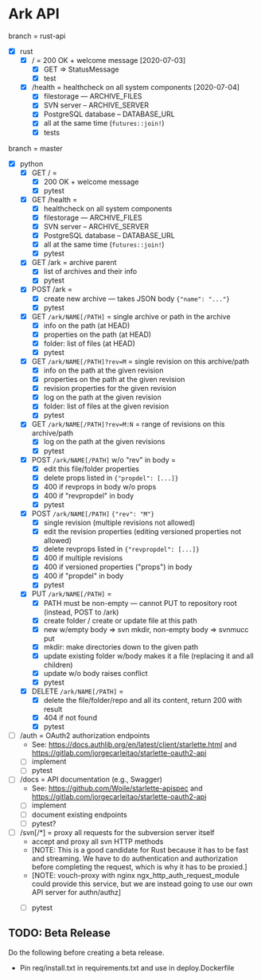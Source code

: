 # Ark API

branch = rust-api

* [x] rust
  * [x] / = 200 OK + welcome message [2020-07-03]
    * [x] GET => StatusMessage
    * [x] test
  * [x] /health = healthcheck on all system components [2020-07-04]
    * [x] filestorage — ARCHIVE_FILES
    * [x] SVN server – ARCHIVE_SERVER
    * [x] PostgreSQL database – DATABASE_URL
    * [x] all at the same time (`futures::join!`)
    * [x] tests

branch = master

* [x] python
  * [x] GET / = 
    * [x] 200 OK + welcome message
    * [x] pytest
  * [x] GET /health = 
    * [x] healthcheck on all system components
    * [x] filestorage — ARCHIVE_FILES
    * [x] SVN server – ARCHIVE_SERVER
    * [x] PostgreSQL database – DATABASE_URL
    * [x] all at the same time (`futures::join!`)
    * [x] pytest
  * [x] GET /ark = archive parent
    * [x] list of archives and their info
    * [x] pytest
  * [x] POST /ark = 
    * [x] create new archive — takes JSON body `{"name": "..."}`
    * [x] pytest
  * [x] GET `/ark/NAME[/PATH]` = single archive or path in the archive
    - [x] info on the path (at HEAD)
    - [x] properties on the path (at HEAD)
    - [x] folder: list of files (at HEAD)
    - [x] pytest
  * [x] GET `/ark/NAME[/PATH]?rev=M` = single revision on this archive/path
    - [x] info on the path at the given revision
    - [x] properties on the path at the given revision
    - [x] revision properties for the given revision
    - [x] log on the path at the given revision
    - [x] folder: list of files at the given revision
    - [x] pytest
  * [x] GET `/ark/NAME[/PATH]?rev=M:N` = range of revisions on this archive/path
    - [x] log on the path at the given revisions
    - [x] pytest
  * [x] POST `/ark/NAME[/PATH]` w/o "rev" in body = 
    - [x] edit this file/folder properties
    - [x] delete props listed in `{"propdel": [...]}`
    - [x] 400 if revprops in body w/o props
    - [x] 400 if "revpropdel" in body
    - [x] pytest
  * [x] POST `/ark/NAME[/PATH]` `{"rev": "M"}`
    - [x] single revision (multiple revisions not allowed)
    - [x] edit the revision properties (editing versioned properties not allowed)
    - [x] delete revprops listed in `{"revpropdel": [...]}`
    - [x] 400 if multiple revisions
    - [x] 400 if versioned properties ("props") in body
    - [x] 400 if "propdel" in body
    - [x] pytest
  * [x] PUT `/ark/NAME[/PATH]` = 
    - [x] PATH must be non-empty — cannot PUT to repository root (instead, POST to /ark)
    - [x] create folder / create or update file at this path
    - [x] new w/empty body => svn mkdir, non-empty body => svnmucc put
    - [x] mkdir: make directories down to the given path
    - [x] update existing folder w/body makes it a file (replacing it and all children)
    - [x] update w/o body raises conflict
    - [x] pytest
  * [x] DELETE `/ark/NAME[/PATH]` = 
    - [x] delete the file/folder/repo and all its content, return 200 with result
    - [x] 404 if not found
    - [x] pytest

* [ ] /auth = OAuth2 authorization endpoints
  - See: <https://docs.authlib.org/en/latest/client/starlette.html> and
    <https://gitlab.com/jorgecarleitao/starlette-oauth2-api>
  - [ ] implement
  - [ ] pytest
* [ ] /docs = API documentation (e.g., Swagger)
  - See: <https://github.com/Woile/starlette-apispec> and
    <https://gitlab.com/jorgecarleitao/starlette-oauth2-api>
  - [ ] implement
  - [ ] document existing endpoints
  - [ ] pytest?
  
* [ ] /svn[/*] = proxy all requests for the subversion server itself
  - accept and proxy all svn HTTP methods
  - [NOTE: This is a good candidate for Rust because it has to be fast and streaming. We
    have to do authentication and authorization before completing the request, which is
    why it has to be proxied.]
  - [NOTE: vouch-proxy with nginx ngx_http_auth_request_module could provide this
    service, but we are instead going to use our own API server for authn/authz]
  - [ ] pytest


## TODO: Beta Release 

Do the following before creating a beta release.

* Pin req/install.txt in requirements.txt and use in deploy.Dockerfile
